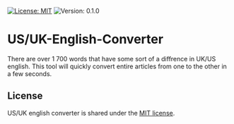 [![License: MIT](https://img.shields.io/badge/License-MIT-yellow.svg)](https://opensource.org/licenses/MIT) ![Version: 0.1.0](https://img.shields.io/badge/Version-V0.1.0-blue)

# US/UK-English-Converter
There are over 1 700 words that have some sort of a diffrence in UK/US english. This tool will quickly convert entire articles from one to the other in a few seconds.

## License
US/UK english converter is shared under the [MIT license](https://github.com/TheUndercoverCEO/UK-US-english-converter/blob/main/LICENSE).
